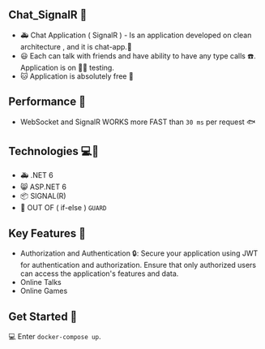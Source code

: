 ## Chat_SignalR 📱
* 🚑  Chat Application ( SignalR ) - Is an application developed on clean architecture , and it is chat-app.📄
* 😃  Each can talk with friends and have ability to have any type calls ☎️. Application is on 🧑‍💻 testing.
* 🐱  Application is absolutely free 💸

## Performance 📰
* WebSocket and SignalR WORKS more FAST than ` 30 ms ` per request 🐟

## Technologies 💻📁
* 🚑 .NET 6
* 😸 ASP.NET 6
* 📦️ SIGNAL(R) 
* 📸 OUT OF ( if-else ) ` GUARD `



## Key Features 🚀
* Authorization and Authentication 🔒: Secure your application using JWT for authentication and authorization. Ensure that only authorized users can access the application's features and data.
* Online Talks
* Online Games

## Get Started 🏁
💻 Enter `docker-compose up`.
